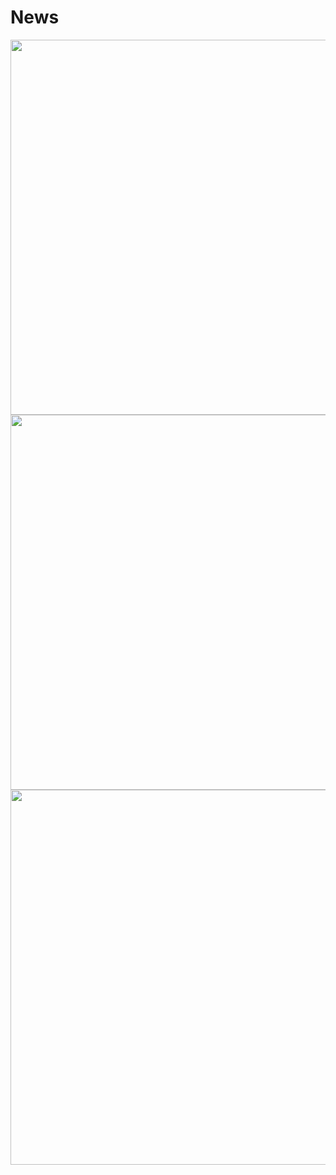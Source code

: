 # News

<div>
  <img src="https://user-images.githubusercontent.com/59850458/152454191-9c522136-b02b-41e6-ba5a-d9cbfee95bb2.png" width="600px" />
  <img src="https://user-images.githubusercontent.com/59850458/152454218-ddd24edb-71d1-4cf8-be24-b8d6b087d87e.png" width="600px" />
  <img src="https://user-images.githubusercontent.com/59850458/152454225-844f2963-20ce-4028-b16d-d85f360f925c.png" width="600px" />
</div>
